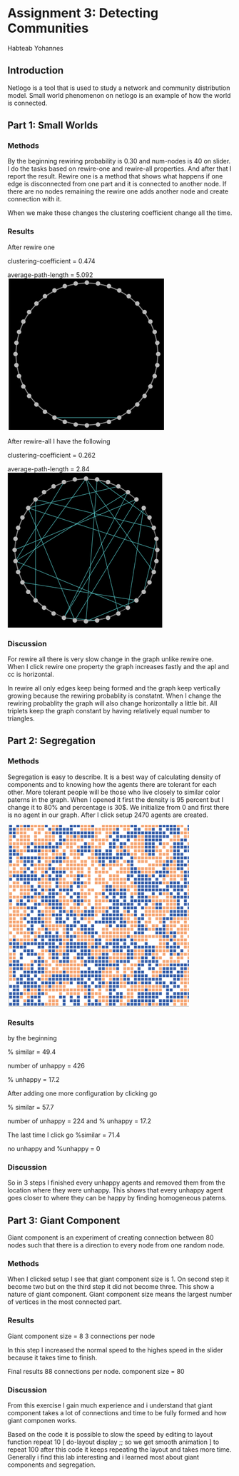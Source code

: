 # Assignment 3: Detecting Communities
Habteab Yohannes

## Introduction
Netlogo is a tool that is used to study a network and community distribution model.
Small world phenomenon on netlogo is an example of how the world is connected.

## Part 1: Small Worlds
### Methods
By the beginning rewiring probability is 0.30 and num-nodes is 40 on slider. I do the tasks based on rewire-one and rewire-all properties. And after that I report the result.
Rewire one is a method that shows what happens if one edge is disconnected from one part and it is connected to another node. If there are no nodes remaining the rewire one adds another node and create connection with it.

When we make these changes the clustering coefficient change all the time.

### Results
After rewire one

clustering-coefficient = 0.474

average-path-length = 5.092
![after1](after1.png)

After rewire-all I have the following

clustering-coefficient = 0.262

average-path-length = 2.84
![after2](after2.png)

### Discussion
For rewire all there is very slow change in the graph unlike rewire one. When I click rewire one property the graph increases fastly and the apl and cc is horizontal.

In rewire all only edges keep being formed and the graph keep vertically growing because the rewiring probablity is constatnt.
When I change the rewiring probablity the graph will also change horizontally a little bit.
All triplets keep the graph constant by having relatively equal number to triangles.


## Part 2: Segregation
### Methods
Segregation is easy to describe. It is a best way of calculating density of components and to knowing how the agents there are tolerant for each other. More tolerant people will be those who live closely to similar color paterns in the graph.
When I opened it first the density is 95 percent but I change it to 80% and percentage is 30$. 
We initialize from 0 and first there is no agent in our graph. After I click setup 2470 agents are created.

![segregation](segregation.png)
### Results
by the beginning

% similar = 49.4 

number of unhappy = 426

% unhappy = 17.2

After adding one more configuration by clicking go

% similar = 57.7

number of unhappy = 224 and
% unhappy = 17.2

The last time  I click go
%similar = 71.4 

no unhappy  and
%unhappy = 0

### Discussion
So in 3 steps I finished every unhappy agents and removed them from the location where they were unhappy.
This shows that every unhappy agent goes closer to where they can be happy by finding homogeneous paterns. 

## Part 3: Giant Component
Giant component is an experiment of creating connection between 80 nodes such that there is a direction to every node from one random node.

### Methods
When I clicked setup I see that giant component size is 1. On second step it become two but on the third step it did not become three.
This show a nature of giant component. Giant component size means the largest number of vertices in the most connected part.

### Results
Giant component size = 8
3 connections per node

In this step I increased the normal speed to the highes speed in the slider because it takes time 
to finish.

Final results
88 connections per node.
component size = 80
 
### Discussion
From this exercise I gain much experience and i understand that giant component takes a lot of connections and time to be fully formed and how giant componen works.

Based on the code it is possible to slow the speed by editing to layout function
repeat 10 [
    do-layout
    display  ;; so we get smooth animation
  ]
 to repeat 100
 after this code it keeps repeating the layout and takes more time.
Generally i find this lab interesting and i learned most about giant components and segregation.